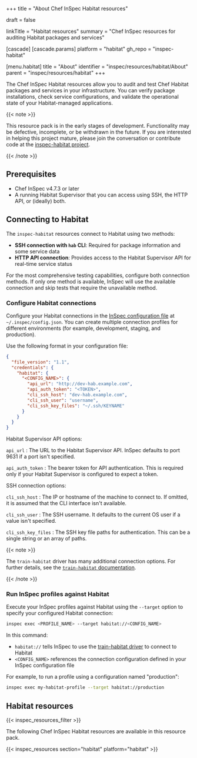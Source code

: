+++
title = "About Chef InSpec Habitat resources"

draft = false

linkTitle = "Habitat resources"
summary = "Chef InSpec resources for auditing Habitat packages and services"

[cascade]
  [cascade.params]
    platform = "habitat"
    gh_repo = "inspec-habitat"

[menu.habitat]
    title = "About"
    identifier = "inspec/resources/habitat/About"
    parent = "inspec/resources/habitat"
+++

The Chef InSpec Habitat resources allow you to audit and test Chef Habitat packages and services in your infrastructure. You can verify package installations, check service configurations, and validate the operational state of your Habitat-managed applications.

{{< note >}}

This resource pack is in the early stages of development. Functionality may be defective, incomplete, or be withdrawn in the future. If you are interested in helping this project mature, please join the conversation or contribute code at the [inspec-habitat project](https://github.com/inspec/inspec-habitat).

{{< /note >}}

## Prerequisites

- Chef InSpec v4.7.3 or later
- A running Habitat Supervisor that you can access using SSH, the HTTP API, or (ideally) both.

## Connecting to Habitat

The `inspec-habitat` resources connect to Habitat using two methods:

- **SSH connection with `hab` CLI**: Required for package information and some service data
- **HTTP API connection**: Provides access to the Habitat Supervisor API for real-time service status

For the most comprehensive testing capabilities, configure both connection methods. If only one method is available, InSpec will use the available connection and skip tests that require the unavailable method.

### Configure Habitat connections

Configure your Habitat connections in the [InSpec configuration file](https://docs.chef.io/inspec/config/) at `~/.inspec/config.json`. You can create multiple connection profiles for different environments (for example, development, staging, and production).

Use the following format in your configuration file:

```json
{
  "file_version": "1.1",
  "credentials": {
    "habitat": {
      "<CONFIG_NAME>": {
        "api_url": "http://dev-hab.example.com",
        "api_auth_token": "<TOKEN>",
        "cli_ssh_host": "dev-hab.example.com",
        "cli_ssh_user": "username",
        "cli_ssh_key_files": "~/.ssh/KEYNAME"
      }
    }
  }
}
```

Habitat Supervisor API options:

`api_url`
: The URL to the Habitat Supervisor API. InSpec defaults to port 9631 if a port isn't specified.

`api_auth_token`
: The bearer token for API authentication. This is required only if your Habitat Supervisor is configured to expect a token.

SSH connection options:

`cli_ssh_host`
: The IP or hostname of the machine to connect to. If omitted, it is assumed that the CLI interface isn't available.

`cli_ssh_user`
: The SSH username. It defaults to the current OS user if a value isn't specified.

`cli_ssh_key_files`
: The SSH key file paths for authentication. This can be a single string or an array of paths.

{{< note >}}

The `train-habitat` driver has many additional connection options. For further details, see the [`train-habitat` documentation](https://github.com/inspec/train-habitat#using-train-habitat-from-ruby).

{{< /note >}}

### Run InSpec profiles against Habitat

Execute your InSpec profiles against Habitat using the `--target` option to specify your configured Habitat connection:

```sh
inspec exec <PROFILE_NAME> --target habitat://<CONFIG_NAME>
```

In this command:

- `habitat://` tells InSpec to use the [train-habitat driver](https://github.com/inspec/train) to connect to Habitat
- `<CONFIG_NAME>` references the connection configuration defined in your InSpec configuration file

For example, to run a profile using a configuration named "production":

```sh
inspec exec my-habitat-profile --target habitat://production
```

## Habitat resources

{{< inspec_resources_filter >}}

The following Chef InSpec Habitat resources are available in this resource pack.

{{< inspec_resources section="habitat" platform="habitat" >}}
